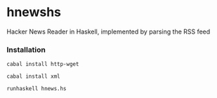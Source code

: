 hnewshs
=======

Hacker News Reader in Haskell, implemented by parsing the RSS feed


### Installation

```cabal install http-wget```

```cabal install xml```

```runhaskell hnews.hs```

